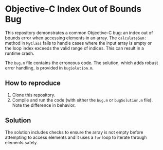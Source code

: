 # Objective-C Index Out of Bounds Bug

This repository demonstrates a common Objective-C bug: an index out of bounds error when accessing elements in an array. The `calculateSum:` method in `MyClass` fails to handle cases where the input array is empty or the loop index exceeds the valid range of indices. This can result in a runtime crash.

The `bug.m` file contains the erroneous code. The solution, which adds robust error handling, is provided in `bugSolution.m`.

## How to reproduce
1. Clone this repository.
2. Compile and run the code (with either the `bug.m` or `bugSolution.m` file). Note the difference in behavior.

## Solution
The solution includes checks to ensure the array is not empty before attempting to access elements and it uses a `for` loop to iterate through elements safely.